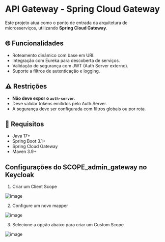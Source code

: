 # API Gateway - Spring Cloud Gateway

Este projeto atua como o ponto de entrada da arquitetura de microsserviços, utilizando **Spring Cloud Gateway**.

## 🌐 Funcionalidades

- Roteamento dinâmico com base em URI.
- Integração com Eureka para descoberta de serviços.
- Validação de segurança com JWT (Auth Server externo).
- Suporte a filtros de autenticação e logging.

## ⚠️ Restrições

- **Não deve expor o `auth-server`.**
- Deve validar tokens emitidos pelo Auth Server.
- A segurança deve ser configurada com filtros globais ou por rota.

## 🧭 Requisitos

- Java 17+
- Spring Boot 3.1+
- Spring Cloud Gateway
- Maven 3.9+

## Configurações do SCOPE_admin_gateway no Keycloak

1. Criar um Client Scope

![image](https://github.com/user-attachments/assets/ab5b33f3-06a7-411b-8f19-5a4be1a482fc)

2. Configure um novo mapper

![image](https://github.com/user-attachments/assets/b399da75-e822-4e5b-b057-a1768162e6cc)

3. Selecione a opção abaixo para criar um Custom Scope

![image](https://github.com/user-attachments/assets/dd98d070-99b7-488c-9d9e-48f36fe33727)

